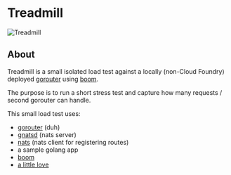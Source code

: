 # Treadmill
![Treadmill](http://rack.0.mshcdn.com/media/ZgkyMDEzLzA5LzA5L2E5L2J1cm4uZWRjMjcuZ2lmCnAJdGh1bWIJODUweDg1MD4KZQlqcGc/cd80cbe2/1f8/burn.jpg)

## About
Treadmill is a small isolated load test against a locally (non-Cloud Foundry) deployed [gorouter](https://github.com/cloudfoundry/gorouter) using [boom](https://github.com/rakyll/boom).

The purpose is to run a short stress test and capture how many requests / second gorouter can handle.

This small load test uses:

- [gorouter](https://github.com/cloudfoundry/gorouter) (duh)
- [gnatsd](https://github.com/nats-io/gnatsd) (nats server)
- [nats](https://rubygems.org/gems/nats) (nats client for registering routes)
- a sample golang app
- [boom](https://github.com/rakyll/boom)
- [a little love](http://giphy.com/gifs/ping-pong-cat-table-tennis-sz3pnTuOYyupa/fullscreen)
